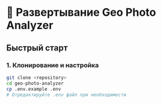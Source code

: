 # 🚀 Развертывание Geo Photo Analyzer

## Быстрый старт

### 1. Клонирование и настройка
```bash
git clone <repository>
cd geo-photo-analyzer
cp .env.example .env
# Отредактируйте .env файл при необходимости